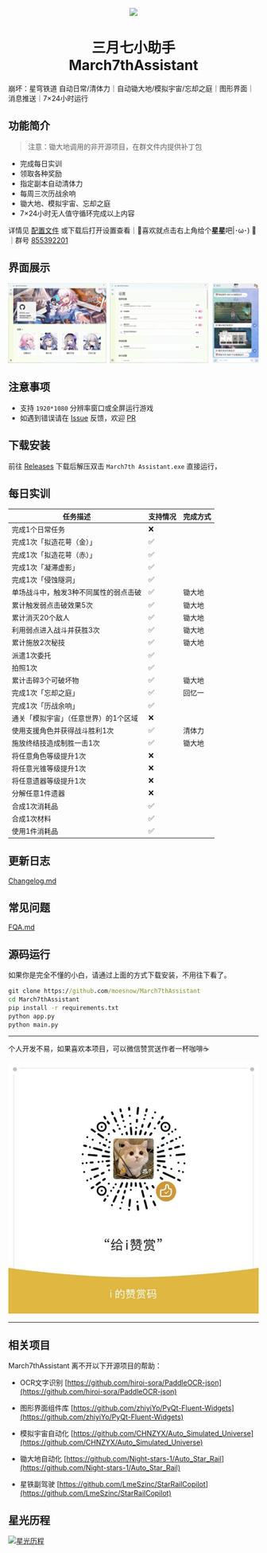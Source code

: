 <p align="center">
    <img src="./assets/logo/March7th.ico">
</p>

<h1 align="center">
三月七小助手<br>
March7thAssistant
</h1>

崩坏：星穹铁道 自动日常/清体力｜自动锄大地/模拟宇宙/忘却之庭｜图形界面｜消息推送｜7×24小时运行

## 功能简介

> 注意：锄大地调用的非开源项目，在群文件内提供补丁包

- 完成每日实训
- 领取各种奖励
- 指定副本自动清体力
- 每周三次历战余响
- 锄大地、模拟宇宙、忘却之庭
- 7×24小时无人值守循环完成以上内容

详情见 [配置文件](assets/config/config.example.yaml) 或下载后打开设置查看｜🌟喜欢就点击右上角给个**星星**吧|･ω･) 🌟｜群号 [855392201](https://qm.qq.com/q/9gFqUrUGVq)

## 界面展示

![README](assets/screenshot/README1.png)

## 注意事项

- 支持 `1920*1080` 分辨率窗口或全屏运行游戏
- 如遇到错误请在 [Issue](https://github.com/moesnow/March7thAssistant/issues) 反馈，欢迎 [PR](https://github.com/moesnow/March7thAssistant/pulls)

## 下载安装

前往 [Releases](https://github.com/moesnow/March7thAssistant/releases/latest) 下载后解压双击 `March7th Assistant.exe` 直接运行，

## 每日实训

| 任务描述                             | 支持情况 | 完成方式  |
| ----------------------------------- | -------- | -------- |
| 完成1个日常任务                      |   ❌     |          |
| 完成1次「拟造花萼（金）」             |   ✅      |          |
| 完成1次「拟造花萼（赤）」             |   ✅      |          |
| 完成1次「凝滞虚影」                  |   ✅      |          |
| 完成1次「侵蚀隧洞」                  |   ✅      |          |
| 单场战斗中，触发3种不同属性的弱点击破  |   ✅      |  锄大地   |
| 累计触发弱点击破效果5次               |   ✅      |  锄大地   |
| 累计消灭20个敌人                     |   ✅      |  锄大地   |
| 利用弱点进入战斗并获胜3次             |   ✅      |  锄大地   |
| 累计施放2次秘技                      |   ✅      |  锄大地   |
| 派遣1次委托                         |   ✅      |          |
| 拍照1次                             |   ✅      |          |
| 累计击碎3个可破坏物                  |   ✅      |  锄大地   |
| 完成1次「忘却之庭」                  |   ✅      |  回忆一   |
| 完成1次「历战余响」                  |   ✅     |          |
| 通关「模拟宇宙」（任意世界）的1个区域 |   ❌     |          |
| 使用支援角色并获得战斗胜利1次         |   ✅      |  清体力   |
| 施放终结技造成制胜一击1次            |   ✅      |  锄大地   |
| 将任意角色等级提升1次                |   ❌     |          |
| 将任意光锥等级提升1次                |   ❌     |          |
| 将任意遗器等级提升1次                |   ❌     |          |
| 分解任意1件遗器                     |   ❌      |          |
| 合成1次消耗品                       |   ✅      |          |
| 合成1次材料                         |   ✅      |          |
| 使用1件消耗品                       |   ✅      |          |

## 更新日志

[Changelog.md](assets/docs/Changelog.md)

## 常见问题

[FQA.md](assets/docs/FQA.md)

## 源码运行

如果你是完全不懂的小白，请通过上面的方式下载安装，不用往下看了。

```cmd
git clone https://github.com/moesnow/March7thAssistant
cd March7thAssistant
pip install -r requirements.txt
python app.py
python main.py
```

---

个人开发不易，如果喜欢本项目，可以微信赞赏送作者一杯咖啡☕

![sponsor](assets/screenshot/sponsor.jpg)

---

## 相关项目

March7thAssistant 离不开以下开源项目的帮助：

- OCR文字识别 [https://github.com/hiroi-sora/PaddleOCR-json](https://github.com/hiroi-sora/PaddleOCR-json)

- 图形界面组件库 [https://github.com/zhiyiYo/PyQt-Fluent-Widgets](https://github.com/zhiyiYo/PyQt-Fluent-Widgets)

- 模拟宇宙自动化 [https://github.com/CHNZYX/Auto_Simulated_Universe](https://github.com/CHNZYX/Auto_Simulated_Universe)

- 锄大地自动化 [https://github.com/Night-stars-1/Auto_Star_Rail](https://github.com/Night-stars-1/Auto_Star_Rail)

- 星铁副驾驶 [https://github.com/LmeSzinc/StarRailCopilot](https://github.com/LmeSzinc/StarRailCopilot)

## 星光历程

[![星光历程](https://starchart.cc/moesnow/March7thAssistant.svg)](https://starchart.cc/moesnow/March7thAssistant)
